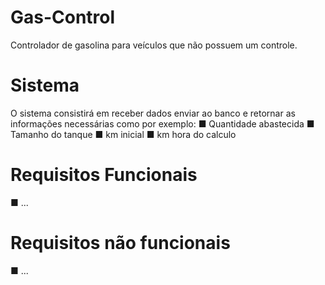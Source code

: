 # Gas-Control
Controlador de gasolina para veículos que não possuem um controle.
# Sistema
O sistema consistirá em receber dados enviar ao banco e retornar as informações necessárias como por exemplo:
  ■ Quantidade abastecida
  ■ Tamanho do tanque
  ■ km inicial
  ■ km hora do calculo
# Requisitos Funcionais
  ■ ...
# Requisitos não funcionais
  ■ ...
